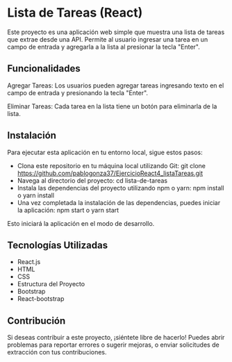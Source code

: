 # Lista de Tareas (React)

Este proyecto es una aplicación web simple que muestra una lista de tareas que extrae desde una API. Permite al usuario ingresar una tarea en un campo de entrada y agregarla a la lista al presionar la tecla "Enter".


## Funcionalidades
Agregar Tareas: Los usuarios pueden agregar tareas ingresando texto en el campo de entrada y presionando la tecla "Enter".

Eliminar Tareas: Cada tarea en la lista tiene un botón para eliminarla de la lista.

## Instalación
Para ejecutar esta aplicación en tu entorno local, sigue estos pasos:

- Clona este repositorio en tu máquina local utilizando Git: git clone https://github.com/pablogonza37/EjercicioReact4_listaTareas.git
- Navega al directorio del proyecto: cd lista-de-tareas
- Instala las dependencias del proyecto utilizando npm o yarn: npm install o yarn install
- Una vez completada la instalación de las dependencias, puedes iniciar la aplicación: npm start o yarn start

Esto iniciará la aplicación en el modo de desarrollo.

## Tecnologías Utilizadas
- React.js
- HTML
- CSS
- Estructura del Proyecto
- Bootstrap
- React-bootstrap



## Contribución
Si deseas contribuir a este proyecto, ¡siéntete libre de hacerlo! Puedes abrir problemas para reportar errores o sugerir mejoras, o enviar solicitudes de extracción con tus contribuciones.